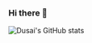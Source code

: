 ### Hi there 👋
![Dusai's GitHub stats](https://github-readme-stats.vercel.app/api?username=chaojima&show_icons=true&theme=radical)
<!--
**ChaoJiMa/ChaoJiMa** is a ✨ _special_ ✨ repository because its `README.md` (this file) appears on your GitHub profile.
https://img.shields.io/static/v1?label=Javascript&message=<MESSAGE>&color=<COLOR>
Here are some ideas to get you started:

- 🔭 I’m currently working on ...
- 🌱 I’m currently learning ...
- 👯 I’m looking to collaborate on ...
- 🤔 I’m looking for help with ...
- 💬 Ask me about ...
- 📫 How to reach me: ...
- 😄 Pronouns: ...
- ⚡ Fun fact: ...
-->
